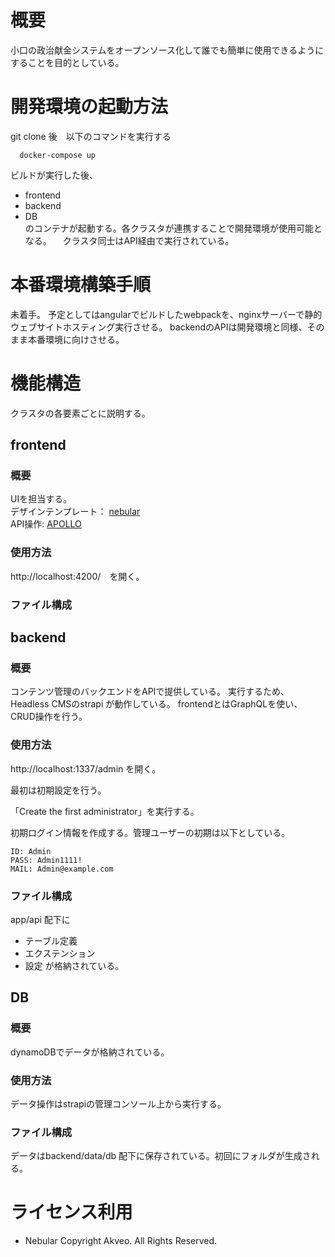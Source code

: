 # 概要
  小口の政治献金システムをオープンソース化して誰でも簡単に使用できるようにすることを目的としている。

# 開発環境の起動方法
  git clone 後　以下のコマンドを実行する
  ```
    docker-compose up 
  ```
  ビルドが実行した後、
  - frontend
  - backend
  - DB  
  のコンテナが起動する。各クラスタが連携することで開発環境が使用可能となる。
　クラスタ同士はAPI経由で実行されている。

# 本番環境構築手順
  未着手。
  予定としてはangularでビルドしたwebpackを、nginxサーバーで静的ウェブサイトホスティング実行させる。
  backendのAPIは開発環境と同様、そのまま本番環境に向けさせる。

# 機能構造
  クラスタの各要素ごとに説明する。

## frontend

### 概要
  UIを担当する。  
  デザインテンプレート： [nebular](https://akveo.github.io/nebular/docs/getting-started/what-is-nebular#what-is-nebular)  
  API操作: [APOLLO](https://www.apollographql.com/docs/) 

  


### 使用方法

http://localhost:4200/　を開く。

### ファイル構成

## backend

### 概要
  コンテンツ管理のバックエンドをAPIで提供している。
  実行するため、Headless CMSのstrapi が動作している。
  frontendとはGraphQLを使い、CRUD操作を行う。

### 使用方法
http://localhost:1337/admin
を開く。

最初は初期設定を行う。

「Create the first administrator」を実行する。

初期ログイン情報を作成する。管理ユーザーの初期は以下としている。
```
ID: Admin
PASS: Admin1111!
MAIL: Admin@example.com
```

### ファイル構成

 app/api
 配下に
  - テーブル定義
  - エクステンション
  - 設定
  が格納されている。


## DB

### 概要
  dynamoDBでデータが格納されている。

### 使用方法
  データ操作はstrapiの管理コンソール上から実行する。

### ファイル構成
  データはbackend/data/db 配下に保存されている。初回にフォルダが生成される。

# ライセンス利用
  - Nebular
    Copyright Akveo. All Rights Reserved.
